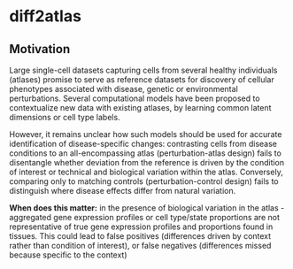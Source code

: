 # diff2atlas

## Motivation

Large single-cell datasets capturing cells from several healthy individuals (atlases) promise to serve as reference datasets for discovery of cellular phenotypes associated with disease, genetic or environmental perturbations. Several computational models have been proposed to contextualize new data with existing atlases, by learning common latent dimensions or cell type labels.

However, it remains unclear how such models should be used for accurate identification of disease-specific changes: contrasting cells from disease conditions to an all-encompassing atlas (perturbation-atlas design) fails to disentangle whether deviation from the reference is driven by the condition of interest or technical and biological variation within the atlas. Conversely, comparing only to matching controls (perturbation-control design) fails to distinguish where disease effects differ from natural variation. 

**When does this matter:** in the presence of biological variation in the atlas - aggregated gene expression profiles or cell type/state proportions are not representative of true gene expression profiles and proportions found in tissues. This could lead to false positives (differences driven by context rather than condition of interest), or false negatives (differences missed because specific to the context)

